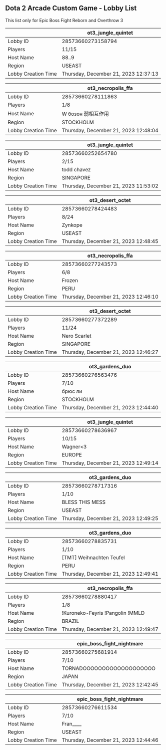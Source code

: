 ## Dota 2 Arcade Custom Game - Lobby List

This list only for Epic Boss Fight Reborn and Overthrow 3

|  | ot3_jungle_quintet |
| ------ | ------ |
| Lobby ID | 28573660273158794 |
| Players | 11/15 |
| Host Name | 88..9 |
| Region | USEAST |
| Lobby Creation Time | Thursday, December 21, 2023 12:37:13 |


|  | ot3_necropolis_ffa |
| ------ | ------ |
| Lobby ID | 28573660278111863 |
| Players | 1/8 |
| Host Name | W бозон 弱相互作用 |
| Region | STOCKHOLM |
| Lobby Creation Time | Thursday, December 21, 2023 12:48:04 |


|  | ot3_jungle_quintet |
| ------ | ------ |
| Lobby ID | 28573660252654780 |
| Players | 2/15 |
| Host Name | todd chavez |
| Region | SINGAPORE |
| Lobby Creation Time | Thursday, December 21, 2023 11:53:02 |


|  | ot3_desert_octet |
| ------ | ------ |
| Lobby ID | 28573660278424483 |
| Players | 8/24 |
| Host Name | Zynkope |
| Region | USEAST |
| Lobby Creation Time | Thursday, December 21, 2023 12:48:45 |


|  | ot3_necropolis_ffa |
| ------ | ------ |
| Lobby ID | 28573660277243573 |
| Players | 6/8 |
| Host Name | Frozen |
| Region | PERU |
| Lobby Creation Time | Thursday, December 21, 2023 12:46:10 |


|  | ot3_desert_octet |
| ------ | ------ |
| Lobby ID | 28573660277372289 |
| Players | 11/24 |
| Host Name | Nero Scarlet |
| Region | SINGAPORE |
| Lobby Creation Time | Thursday, December 21, 2023 12:46:27 |


|  | ot3_gardens_duo |
| ------ | ------ |
| Lobby ID | 28573660276563476 |
| Players | 7/10 |
| Host Name | брюс ли |
| Region | STOCKHOLM |
| Lobby Creation Time | Thursday, December 21, 2023 12:44:40 |


|  | ot3_jungle_quintet |
| ------ | ------ |
| Lobby ID | 28573660278636967 |
| Players | 10/15 |
| Host Name | Wagner<3 |
| Region | EUROPE |
| Lobby Creation Time | Thursday, December 21, 2023 12:49:14 |


|  | ot3_gardens_duo |
| ------ | ------ |
| Lobby ID | 28573660278717316 |
| Players | 1/10 |
| Host Name | BLESS THIS MESS |
| Region | USEAST |
| Lobby Creation Time | Thursday, December 21, 2023 12:49:25 |


|  | ot3_gardens_duo |
| ------ | ------ |
| Lobby ID | 28573660278835731 |
| Players | 1/10 |
| Host Name | [TMT] Weihnachten Teufel |
| Region | PERU |
| Lobby Creation Time | Thursday, December 21, 2023 12:49:41 |


|  | ot3_necropolis_ffa |
| ------ | ------ |
| Lobby ID | 28573660278880417 |
| Players | 1/8 |
| Host Name | !Kuroneko-Feyris !Pangolin !MMLD |
| Region | BRAZIL |
| Lobby Creation Time | Thursday, December 21, 2023 12:49:47 |


|  | epic_boss_fight_nightmare |
| ------ | ------ |
| Lobby ID | 28573660275681914 |
| Players | 7/10 |
| Host Name | TORNADOOOOOOOOOOOOOOOOOOO |
| Region | JAPAN |
| Lobby Creation Time | Thursday, December 21, 2023 12:42:45 |


|  | epic_boss_fight_nightmare |
| ------ | ------ |
| Lobby ID | 28573660276611534 |
| Players | 7/10 |
| Host Name | Fran____ |
| Region | USEAST |
| Lobby Creation Time | Thursday, December 21, 2023 12:44:46 |



